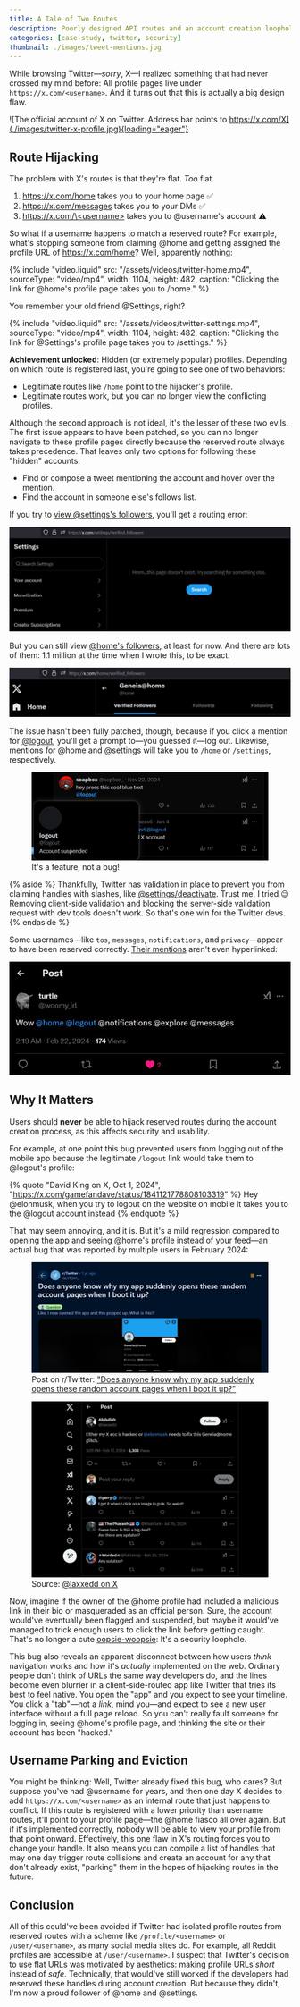 ```yaml
---
title: A Tale of Two Routes
description: Poorly designed API routes and an account creation loophole allow Twitter users to hijack routes.
categories: [case-study, twitter, security]
thumbnail: ./images/tweet-mentions.jpg
---
```


While browsing Twitter—_sorry_, X—I realized something that had never crossed my mind before: All profile pages live under `https://x.com/<username>`. And it turns out that this is actually a big design flaw.

![The official account of X on Twitter. Address bar points to https://x.com/X](./images/twitter-x-profile.jpg){loading="eager"}

## Route Hijacking

The problem with X's routes is that they're flat. _Too_ flat.

1. https://x.com/home takes you to your home page ✅
2. https://x.com/messages takes you to your DMs ✅
3. [https://x.com/\<username\>](https://x.com/<username>) takes you to @username's account ⚠️

So what if a username happens to match a reserved route? For example, what's stopping someone from claiming @home and getting assigned the profile URL of https://x.com/home? Well, apparently nothing:

{% include "video.liquid" src: "/assets/videos/twitter-home.mp4", sourceType: "video/mp4", width: 1104, height: 482, caption: "Clicking the link for @home's profile page takes you to /home." %}

You remember your old friend @Settings, right?

{% include "video.liquid" src: "/assets/videos/twitter-settings.mp4", sourceType: "video/mp4", width: 1104, height: 482, caption: "Clicking the link for @Settings's profile page takes you to /settings." %}

**Achievement unlocked**: Hidden (or extremely popular) profiles. Depending on which route is registered last, you're going to see one of two behaviors:

- Legitimate routes like `/home` point to the hijacker's profile.
- Legitimate routes work, but you can no longer view the conflicting profiles.

Although the second approach is not ideal, it's the lesser of these two evils. The first issue appears to have been patched, so you can no longer navigate to these profile pages directly because the reserved route always takes precedence. That leaves only two options for following these "hidden" accounts:

- Find or compose a tweet mentioning the account and hover over the mention.
- Find the account in someone else's follows list.

If you try to [view @settings's followers](https://x.com/settings/verified_followers), you'll get a routing error:

![Twitter UI on settings/verified_followers. The UI shows the typical settings page, but the right-hand pane has an error that reads: "Hmm...this page doesn't exist. Try searching for something else."](./images/settings-verified-followers.jpg)

But you can still view [@home's followers](https://x.com/home/verified_followers), at least for now. And there are lots of them: 1.1 million at the time when I wrote this, to be exact.

![Viewing the followers for @home on Twitter](./images/home-followers.jpg)

The issue hasn't been fully patched, though, because if you click a mention for [@logout](https://x.com/logout), you'll get a prompt to—you guessed it—log out. Likewise, mentions for @home and @settings will take you to `/home` or `/settings`, respectively.

<figure>
    <img src="./images/twitter-logout.jpg" alt="Tweet by @soapbox_ on Nov 22, 2024 that reads: 'hey press this cool blue text @logout.' The popover for the account shows that it's suspended." />
    <figcaption>It's a feature, not a bug!</figcaption>
</figure>

{% aside %}
Thankfully, Twitter has validation in place to prevent you from claiming handles with slashes, like [@settings/deactivate](https://x.com/settings/deactivate). Trust me, I tried 😉 Removing client-side validation and blocking the server-side validation request with dev tools doesn't work. So that's one win for the Twitter devs.
{% endaside %}

Some usernames—like `tos`, `messages`, `notifications`, and `privacy`—appear to have been reserved correctly. [Their mentions](https://x.com/woomy_irl/status/1760580092324151402) aren't even hyperlinked:

![Tweet from @woomy_irl that reads: "Wow @home @logout @notifications @explore @messages"](./images/tweet-mentions.jpg)

## Why It Matters

Users should **never** be able to hijack reserved routes during the account creation process, as this affects security and usability.

For example, at one point this bug prevented users from logging out of the mobile app because the legitimate `/logout` link would take them to @logout's profile:

{% quote "David King on X, Oct 1, 2024", "https://x.com/gamefandave/status/1841121778808103319" %}
Hey @elonmusk, when you try to logout on the website on mobile it takes you to the @logout account instead
{% endquote %}

That may seem annoying, and it is. But it's a mild regression compared to opening the app and seeing @home's profile instead of your feed—an actual bug that was reported by multiple users in February 2024:

<figure>
    <img src="./images/twitter-home-reddit-post.jpg" alt="Post on r/Twitter that reads: 'Does anyone know why my app suddenly opens these random account pages when I boot it up?' It includes a screenshot of the @home profile page." />
    <figcaption>Post on r/Twitter: <a href="https://www.reddit.com/r/Twitter/comments/1azowtv/does_anyone_know_why_my_app_suddenly_opens_these/">"Does anyone know why my app suddenly opens these random account pages when I boot it up?"</a></figcaption>
</figure>

<figure>
    <img src="./images/twitter-hacked.jpg" alt="Tweet by @laxxedd on Feb 17, 2024 that reads: 'Either my X acc is hacked or @elonmusk needs to fix this Geneia@home glitch.' Several of the replies, one as recent as Jan 3 2025, are similarly confused." />
    <figcaption>Source: <a href="https://x.com/laxxedd/status/1758959888170934625">@laxxedd on X</a></figcaption>
</figure>

Now, imagine if the owner of the @home profile had included a malicious link in their bio or masqueraded as an official person. Sure, the account would've eventually been flagged and suspended, but maybe it would've managed to trick enough users to click the link before getting caught. That's no longer a cute [oopsie-woopsie](https://knowyourmeme.com/memes/oopsie-woopsie): It's a security loophole.

This bug also reveals an apparent disconnect between how users _think_ navigation works and how it's _actually_ implemented on the web. Ordinary people don't think of URLs the same way developers do, and the lines become even blurrier in a client-side-routed app like Twitter that tries its best to feel native. You open the "app" and you expect to see your timeline. You click a "tab"—not a _link_, mind you—and expect to see a new user interface without a full page reload. So you can't really fault someone for logging in, seeing @home's profile page, and thinking the site or their account has been "hacked."

## Username Parking and Eviction

You might be thinking: Well, Twitter already fixed this bug, who cares? But suppose you've had @username for years, and then one day X decides to add `https://x.com/<username>` as an internal route that just happens to conflict. If this route is registered with a lower priority than username routes, it'll point to your profile page—the @home fiasco all over again. But if it's implemented correctly, nobody will be able to view your profile from that point onward. Effectively, this one flaw in X's routing forces you to change your handle. It also means you can compile a list of handles that may one day trigger route collisions and create an account for any that don't already exist, "parking" them in the hopes of hijacking routes in the future.

## Conclusion

All of this could've been avoided if Twitter had isolated profile routes from reserved routes with a scheme like `/profile/<username>` or `/user/<username>`, as many social media sites do. For example, all Reddit profiles are accessible at `/user/<username>`. I suspect that Twitter's decision to use flat URLs was motivated by aesthetics: making profile URLs _short_ instead of _safe_. Technically, that would've still worked if the developers had reserved these handles during account creation. But because they didn't, I'm now a proud follower of @home and @settings.
